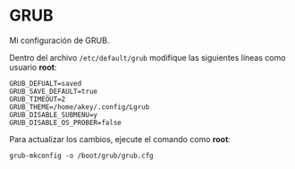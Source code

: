 # GRUB

Mi configuración de GRUB.

Dentro del archivo `/etc/default/grub` modifique las siguientes líneas como usuario **root**:
```Shell
GRUB_DEFUALT=saved
GRUB_SAVE_DEFAULT=true
GRUB_TIMEOUT=2
GRUB_THEME=/home/akey/.config/Lgrub
GRUB_DISABLE_SUBMENU=y
GRUB_DISABLE_OS_PROBER=false
```

Para actualizar los cambios, ejecute el comando como **root**:
```Shell
grub-mkconfig -o /boot/grub/grub.cfg
```